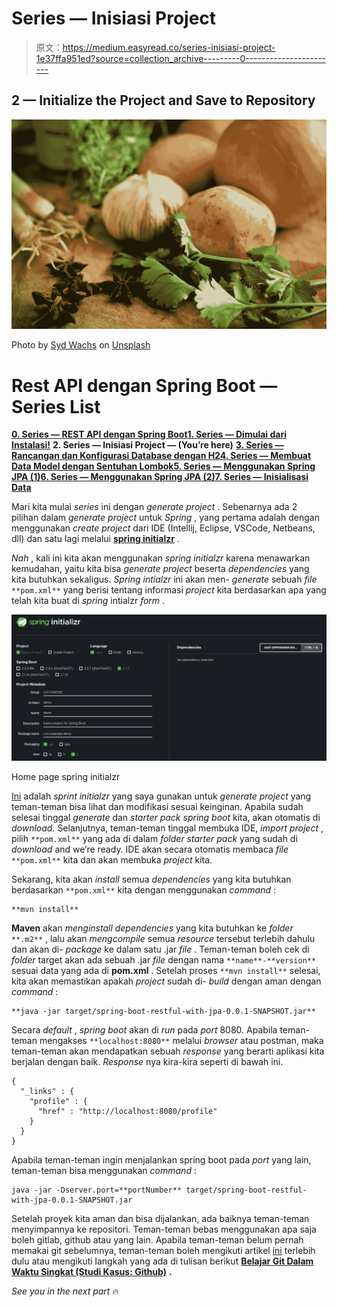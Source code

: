 # Series — Inisiasi Project

> 原文：<https://medium.easyread.co/series-inisiasi-project-1e37ffa951ed?source=collection_archive---------0----------------------->

## 2 — Initialize the Project and Save to Repository

![](img/685fc4b93ee0cf7fc85f5c648f6276af.png)

Photo by [Syd Wachs](https://unsplash.com/@videmusart?utm_source=unsplash&utm_medium=referral&utm_content=creditCopyText) on [Unsplash](https://unsplash.com/s/photos/preparation?utm_source=unsplash&utm_medium=referral&utm_content=creditCopyText)

# Rest API dengan Spring Boot — Series List

[**0\. Series — REST API dengan Spring Boot**](https://medium.com/easyread/series-rest-api-dengan-spring-boo-2d74060e69fb)[**1\. Series — Dimulai dari Instalasi!**](https://medium.com/easyread/series-dimulai-dari-instalasi-b564fb981d4) **2\. Series — Inisiasi Project — (You’re here)** [**3\. Series — Rancangan dan Konfigurasi Database dengan H2**](https://medium.com/easyread/series-rancangan-dan-konfigurasi-database-dengan-h2-3af60e66e4ef)[**4\. Series — Membuat Data Model dengan Sentuhan Lombok**](https://medium.com/easyread/series-membuat-data-model-dengan-sentuhan-lombok-af4a57a75198)[**5\. Series — Menggunakan Spring JPA (1)**](https://medium.com/easyread/series-menggunakan-spring-jpa-1-da3ea1274f7d)[**6\. Series — Menggunakan Spring JPA (2)**](https://medium.com/easyread/series-menggunakan-spring-jpa-2-8673af359e1a)[**7\. Series — Inisialisasi Data**](https://medium.com/easyread/series-inisialisasi-data-aa2ae7d36691)

Mari kita mulai *series* ini dengan *generate* *project* . Sebenarnya ada 2 pilihan dalam *generate project* untuk *Spring* , yang pertama adalah dengan menggunakan *create project* dari IDE (Intellij, Eclipse, VSCode, Netbeans, dll) dan satu lagi melalui [**spring initialzr**](https://start.spring.io/) .

*Nah* , kali ini kita akan menggunakan *spring initialzr* karena menawarkan kemudahan, yaitu kita bisa *generate* *project* beserta *dependencies* yang kita butuhkan sekaligus. *Spring intialzr* ini akan men- *generate* sebuah *file* `**pom.xml**` yang berisi tentang informasi *project* kita berdasarkan apa yang telah kita buat di *spring* intialzr *form* .

![](img/d35511c9a545bb83282b2e837aa67c05.png)

Home page spring initialzr

[Ini](https://start.spring.io/#!type=maven-project&language=java&platformVersion=2.2.6.RELEASE&packaging=jar&jvmVersion=1.8&groupId=com.mariesto.exploration&artifactId=springbootrestfulwithjpa&name=springbootrestfulwithjpa&description=RESTful%20using%20Spring%20Boot%20and%20JPA&packageName=com.mariesto.exploration.springbootrestfulwithjpa&dependencies=lombok,web,data-rest,h2,data-jpa) adalah *sprint initialzr* yang saya gunakan untuk *generate project* yang teman-teman bisa lihat dan modifikasi sesuai keinginan. Apabila sudah selesai tinggal *generate* dan *starter pack* *spring boot* kita, akan otomatis di *download.* Selanjutnya, teman-teman tinggal membuka IDE, *import project* , pilih `**pom.xml**` yang ada di dalam *folder starter pack* yang sudah di *download* and we’re ready. IDE akan secara otomatis membaca *file* `**pom.xml**` kita dan akan membuka *project* kita.

Sekarang, kita akan *install* semua *dependencies* yang kita butuhkan berdasarkan `**pom.xml**` kita dengan menggunakan *command* :

```
**mvn install**
```

**Maven** akan *menginstall* *dependencies* yang kita butuhkan ke *folder* `**.m2**` , lalu akan *mengcompile* semua *resource* tersebut terlebih dahulu dan akan di- *package* ke dalam satu .jar *file* . Teman-teman boleh cek di *folder* target akan ada sebuah .jar *file* dengan nama `**name**-**version**` sesuai data yang ada di **pom.xml** . Setelah proses `**mvn install**` selesai, kita akan memastikan apakah *project* sudah di- *build* dengan aman dengan *command* :

```
**java -jar target/spring-boot-restful-with-jpa-0.0.1-SNAPSHOT.jar**
```

Secara *default* , *spring boot* akan di *run* pada *port* 8080\. Apabila teman-teman mengakses `**localhost:8080**` melalui *browser* atau postman, maka teman-teman akan mendapatkan sebuah *response* yang berarti aplikasi kita berjalan dengan baik. *Response* nya kira-kira seperti di bawah ini.

```
{
  "_links" : {
    "profile" : {
      "href" : "http://localhost:8080/profile"
    }
  }
}
```

Apabila teman-teman ingin menjalankan spring boot pada *port* yang lain, teman-teman bisa menggunakan *command* :

```
java -jar -Dserver.port=**portNumber** target/spring-boot-restful-with-jpa-0.0.1-SNAPSHOT.jar
```

Setelah proyek kita aman dan bisa dijalankan, ada baiknya teman-teman menyimpannya ke repositori. Teman-teman bebas menggunakan apa saja boleh gitlab, github atau yang lain. Apabila teman-teman belum pernah memakai git sebelumnya, teman-teman boleh mengikuti artikel [ini](https://opensource.com/article/18/1/step-step-guide-git) terlebih dulu atau mengikuti langkah yang ada di tulisan berikut [**Belajar Git Dalam Waktu Singkat (Studi Kasus: Github)**](https://medium.com/easyread/belajar-git-dari-dasar-dalam-waktu-singkat-github-82e5e7880b4e) **.**

*See you in the next part* 🔥